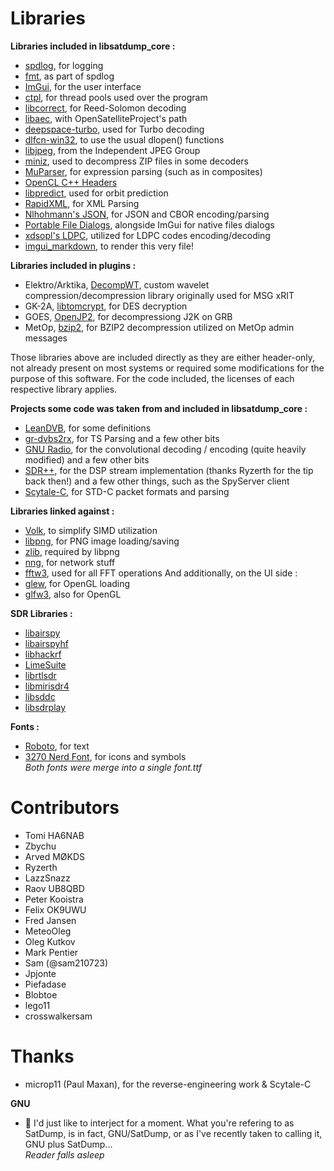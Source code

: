# Libraries

**Libraries included in libsatdump_core :**
- [spdlog](https://github.com/gabime/spdlog), for logging
- [fmt](https://github.com/fmtlib/fmt), as part of spdlog
- [ImGui](https://github.com/ocornut/imgui), for the user interface
- [ctpl](https://github.com/vit-vit/ctpl), for thread pools used over the program
- [libcorrect](https://github.com/quiet/libcorrect), for Reed-Solomon decoding
- [libaec](https://gitlab.dkrz.de/k202009/libaec), with OpenSatelliteProject's path
- [deepspace-turbo](https://github.com/geeanlooca/deepspace-turbo), used for Turbo decoding
- [dlfcn-win32](https://github.com/dlfcn-win32/dlfcn-win32), to use the usual dlopen() functions
- [libjpeg](https://ijg.org/), from the Independent JPEG Group
- [miniz](https://github.com/richgel999/miniz), used to decompress ZIP files in some decoders
- [MuParser](https://github.com/beltoforion/muparser), for expression parsing (such as in composites)
- [OpenCL C++ Headers](https://github.com/KhronosGroup/OpenCL-CLHPP)
- [libpredict](https://github.com/la1k/libpredict), used for orbit prediction
- [RapidXML](http://rapidxml.sourceforge.net/), for XML Parsing
- [Nlhohmann's JSON](https://github.com/nlohmann/json), for JSON and CBOR encoding/parsing
- [Portable File Dialogs](https://github.com/samhocevar/portable-file-dialogs), alongside ImGui for native files dialogs
- [xdsopl's LDPC](https://github.com/xdsopl/LDPC), utilized for LDPC codes encoding/decoding
- [imgui_markdown](https://github.com/juliettef/imgui_markdown), to render this very file!

**Libraries included in plugins :**
- Elektro/Arktika, [DecompWT](https://gitlab.eumetsat.int/open-source/PublicDecompWT), custom wavelet compression/decompression library originally used for MSG xRIT
- GK-2A, [libtomcrypt](https://github.com/libtom/libtomcrypt), for DES decryption
- GOES, [OpenJP2](https://github.com/uclouvain/openjpeg), for decompressiong J2K on GRB
- MetOp, [bzip2](https://github.com/libarchive/bzip2), for BZIP2 decompression utilized on MetOp admin messages

Those libraries above are included directly as they are either header-only, not already present on most systems or required some modifications for the purpose of this software. For the code included, the licenses of each respective library applies.

**Projects some code was taken from and included in libsatdump_core :**
- [LeanDVB](https://github.com/pabr/leansdr), for some definitions
- [gr-dvbs2rx](https://github.com/igorauad/gr-dvbs2rx), for TS Parsing and a few other bits
- [GNU Radio](https://github.com/gnuradio/gnuradio), for the convolutional decoding / encoding (quite heavily modified) and a few other bits
- [SDR++](https://github.com/AlexandreRouma/SDRPlusPlus), for the DSP stream implementation (thanks Ryzerth for the tip back then!) and a few other things, such as the SpyServer client
- [Scytale-C](https://bitbucket.org/scytalec/scytalec), for STD-C packet formats and parsing

**Libraries linked against :**
- [Volk](https://github.com/gnuradio/volk), to simplify SIMD utilization
- [libpng](https://github.com/glennrp/libpng), for PNG image loading/saving
- [zlib](https://github.com/madler/zlib), required by libpng
- [nng](https://github.com/nanomsg/nng), for network stuff
- [fftw3](http://fftw.org/), used for all FFT operations
And additionally, on the UI side :
- [glew](http://glew.sourceforge.net/), for OpenGL loading
- [glfw3](https://www.glfw.org/), also for OpenGL

**SDR Libraries :**
- [libairspy](https://github.com/airspy/airspyone_host)
- [libairspyhf](https://github.com/airspy/airspyhf)
- [libhackrf](https://github.com/greatscottgadgets/hackrf)
- [LimeSuite](https://github.com/MyriadRF/LimeSuite)
- [librtlsdr](https://osmocom.org/projects/rtl-sdr/wiki)
- [libmirisdr4](https://github.com/f4exb/libmirisdr-4)
- [libsddc](https://github.com/ik1xpv/ExtIO_sddc)
- [libsdrplay](https://www.sdrplay.com/)

**Fonts :**
- [Roboto](https://fonts.google.com/specimen/Roboto), for text
- [3270 Nerd Font](https://www.nerdfonts.com/font-downloads), for icons and symbols  
*Both fonts were merge into a single font.ttf*

# Contributors

- Tomi HA6NAB
- Zbychu
- Arved MØKDS
- Ryzerth
- LazzSnazz
- Raov UB8QBD
- Peter Kooistra
- Felix OK9UWU
- Fred Jansen
- MeteoOleg
- Oleg Kutkov
- Mark Pentier
- Sam (@sam210723)
- Jpjonte
- Piefadase
- Blobtoe
- lego11
- crosswalkersam

# Thanks

- microp11 (Paul Maxan), for the reverse-engineering work & Scytale-C

**GNU**
- 
I'd just like to interject for a moment. What you're refering to as SatDump, is in fact, GNU/SatDump, or as I've recently taken to calling it, GNU plus SatDump...   
*Reader falls asleep*
